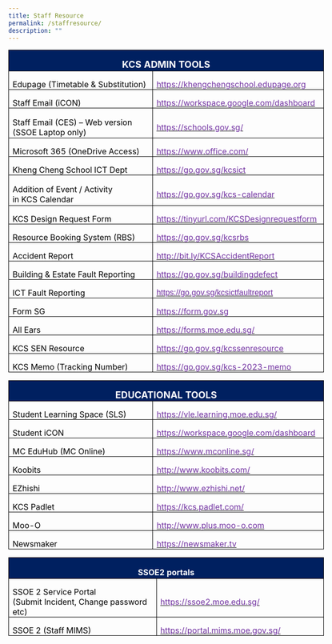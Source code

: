 ```yaml
---
title: Staff Resource
permalink: /staffresource/
description: ""
---
```

    
<table class="MsoTableGrid" border="1" cellspacing="0" cellpadding="0" width="631" style="width:473.15pt;border-collapse:collapse;border:none;mso-border-alt:
 solid windowtext .5pt;mso-yfti-tbllook:1184;mso-padding-alt:0in 5.4pt 0in 5.4pt"><tbody><tr style="mso-yfti-irow:0;mso-yfti-firstrow:yes;height:31.0pt"><td width="631" colspan="2" style="width:473.15pt;border:solid windowtext 1.0pt;
  mso-border-alt:solid windowtext .5pt;background:#002060;padding:0in 5.4pt 0in 5.4pt;
  height:31.0pt"><p class="MsoNormal" align="center" style="margin-bottom:0in;text-align:center;
  line-height:normal"><b><span style="font-size:14.0pt;mso-ascii-font-family:
  Calibri;mso-hansi-font-family:Calibri;mso-bidi-font-family:Calibri;
  color:white;mso-themecolor:background1">KCS ADMIN TOOLS</span></b><b><span style="font-size:12.0pt;mso-ascii-font-family:Calibri;mso-hansi-font-family:
  Calibri;mso-bidi-font-family:Calibri"></span></b></p></td></tr><tr style="mso-yfti-irow:1;height:22.25pt"><td width="303" style="width:227.45pt;border:solid windowtext 1.0pt;border-top:
  none;mso-border-top-alt:solid windowtext .5pt;mso-border-alt:solid windowtext .5pt;
  padding:0in 5.4pt 0in 5.4pt;height:22.25pt"><p class="MsoNormal" style="margin-bottom:0in;line-height:normal"><span style="font-size:12.0pt;mso-ascii-font-family:Calibri;mso-hansi-font-family:
  Calibri;mso-bidi-font-family:Calibri;color:black">Edupage (Timetable &amp; Substitution)</span><span style="font-size:12.0pt;mso-ascii-font-family:Calibri;mso-hansi-font-family:
  Calibri;mso-bidi-font-family:Calibri"></span></p></td><td width="328" style="width:245.65pt;border-top:none;border-left:none;
  border-bottom:solid windowtext 1.0pt;border-right:solid windowtext 1.0pt;
  mso-border-top-alt:solid windowtext .5pt;mso-border-left-alt:solid windowtext .5pt;
  mso-border-alt:solid windowtext .5pt;padding:0in 5.4pt 0in 5.4pt;height:22.25pt"><p class="MsoNormal" style="margin-bottom:0in;line-height:normal"><span style="font-size:12.0pt;mso-ascii-font-family:Calibri;mso-hansi-font-family:
  Calibri;mso-bidi-font-family:Calibri;color:#7030A0"><a href="https://khengchengschool.edupage.org/" target="_blank"><span style="color:#7030A0">https://khengchengschool.edupage.org</span></a></span></p></td></tr><tr style="mso-yfti-irow:2;height:22.25pt"><td width="303" style="width:227.45pt;border:solid windowtext 1.0pt;border-top:
  none;mso-border-top-alt:solid windowtext .5pt;mso-border-alt:solid windowtext .5pt;
  padding:0in 5.4pt 0in 5.4pt;height:22.25pt"><p class="MsoNormal" style="margin-bottom:0in;line-height:normal"><span style="font-size:12.0pt;mso-ascii-font-family:Calibri;mso-hansi-font-family:
  Calibri;mso-bidi-font-family:Calibri;color:black">Staff Email (iCON)</span><span style="font-size:12.0pt;mso-ascii-font-family:Calibri;mso-hansi-font-family:
  Calibri;mso-bidi-font-family:Calibri"></span></p></td><td width="328" style="width:245.65pt;border-top:none;border-left:none;
  border-bottom:solid windowtext 1.0pt;border-right:solid windowtext 1.0pt;
  mso-border-top-alt:solid windowtext .5pt;mso-border-left-alt:solid windowtext .5pt;
  mso-border-alt:solid windowtext .5pt;padding:0in 5.4pt 0in 5.4pt;height:22.25pt"><p class="MsoNormal" style="margin-bottom:0in;line-height:normal"><span style="font-size:12.0pt;mso-ascii-font-family:Calibri;mso-hansi-font-family:
  Calibri;mso-bidi-font-family:Calibri;color:#7030A0"><a href="https://workspace.google.com/dashboard" target="_blank"><span style="color:#7030A0"><span style="box-sizing: inherit;font-style:inherit;
  font-weight:inherit">https://workspace.google.com/dashboard</span></span></a></span></p></td></tr><tr style="mso-yfti-irow:3;height:45.55pt"><td width="303" style="width:227.45pt;border:solid windowtext 1.0pt;border-top:
  none;mso-border-top-alt:solid windowtext .5pt;mso-border-alt:solid windowtext .5pt;
  padding:0in 5.4pt 0in 5.4pt;height:45.55pt"><p class="MsoNormal" style="margin-bottom:0in;line-height:normal"><span style="font-size:12.0pt;mso-ascii-font-family:Calibri;mso-hansi-font-family:
  Calibri;mso-bidi-font-family:Calibri;color:black">Staff Email (CES) – Web version (SSOE Laptop only)</span><i><span style="font-size:12.0pt;mso-ascii-font-family:Calibri;mso-hansi-font-family:
  Calibri;mso-bidi-font-family:Calibri"></span></i></p></td><td width="328" style="width:245.65pt;border-top:none;border-left:none;
  border-bottom:solid windowtext 1.0pt;border-right:solid windowtext 1.0pt;
  mso-border-top-alt:solid windowtext .5pt;mso-border-left-alt:solid windowtext .5pt;
  mso-border-alt:solid windowtext .5pt;padding:0in 5.4pt 0in 5.4pt;height:45.55pt"><p class="MsoNormal" style="margin-bottom:0in;line-height:normal"><span style="font-size:12.0pt;mso-ascii-font-family:Calibri;mso-hansi-font-family:
  Calibri;mso-bidi-font-family:Calibri;color:#7030A0"><a href="https://schools.gov.sg/" target="_blank"><span style="color:#7030A0"><span style="box-sizing: inherit;font-style:inherit;font-weight:inherit">https://schools.gov.sg/</span></span></a></span></p></td></tr><tr style="mso-yfti-irow:4;height:23.2pt"><td width="303" style="width:227.45pt;border:solid windowtext 1.0pt;border-top:
  none;mso-border-top-alt:solid windowtext .5pt;mso-border-alt:solid windowtext .5pt;
  padding:0in 5.4pt 0in 5.4pt;height:23.2pt"><p class="MsoNormal" style="margin-bottom:0in;line-height:normal"><span style="font-size:12.0pt;mso-ascii-font-family:Calibri;mso-hansi-font-family:
  Calibri;mso-bidi-font-family:Calibri;color:black">Microsoft 365 (OneDrive Access)</span><span style="font-size:12.0pt;mso-ascii-font-family:
  Calibri;mso-hansi-font-family:Calibri;mso-bidi-font-family:Calibri"></span></p></td><td width="328" style="width:245.65pt;border-top:none;border-left:none;
  border-bottom:solid windowtext 1.0pt;border-right:solid windowtext 1.0pt;
  mso-border-top-alt:solid windowtext .5pt;mso-border-left-alt:solid windowtext .5pt;
  mso-border-alt:solid windowtext .5pt;padding:0in 5.4pt 0in 5.4pt;height:23.2pt"><p class="MsoNormal" style="margin-bottom:0in;line-height:normal"><span style="font-size:12.0pt;mso-ascii-font-family:Calibri;mso-hansi-font-family:
  Calibri;mso-bidi-font-family:Calibri;color:#7030A0"><a href="https://www.office.com/" target="_blank"><span style="color:#7030A0"><span style="box-sizing: inherit;font-style:inherit;font-weight:inherit">https://www.office.com/</span></span></a></span></p></td></tr><tr style="mso-yfti-irow:5;height:22.25pt"><td width="303" style="width:227.45pt;border:solid windowtext 1.0pt;border-top:
  none;mso-border-top-alt:solid windowtext .5pt;mso-border-alt:solid windowtext .5pt;
  padding:0in 5.4pt 0in 5.4pt;height:22.25pt"><p class="MsoNormal" style="margin-bottom:0in;line-height:normal"><span style="font-size:12.0pt;mso-ascii-font-family:Calibri;mso-hansi-font-family:
  Calibri;mso-bidi-font-family:Calibri;color:black">Kheng Cheng School ICT Dept</span><span style="font-size:12.0pt;mso-ascii-font-family:Calibri;mso-hansi-font-family:
  Calibri;mso-bidi-font-family:Calibri"></span></p></td><td width="328" style="width:245.65pt;border-top:none;border-left:none;
  border-bottom:solid windowtext 1.0pt;border-right:solid windowtext 1.0pt;
  mso-border-top-alt:solid windowtext .5pt;mso-border-left-alt:solid windowtext .5pt;
  mso-border-alt:solid windowtext .5pt;padding:0in 5.4pt 0in 5.4pt;height:22.25pt"><p class="MsoNormal" style="margin-bottom:0in;line-height:normal"><span style="font-size:12.0pt;mso-ascii-font-family:Calibri;mso-hansi-font-family:
  Calibri;mso-bidi-font-family:Calibri;color:#7030A0"><a href="https://go.gov.sg/kcsict" target="_blank"><span style="color:#7030A0"><span style="box-sizing: inherit;font-style:inherit;font-weight:inherit">https://go.gov.sg/kcsict</span></span></a></span></p></td></tr><tr style="mso-yfti-irow:6;height:45.55pt"><td width="303" style="width:227.45pt;border:solid windowtext 1.0pt;border-top:
  none;mso-border-top-alt:solid windowtext .5pt;mso-border-alt:solid windowtext .5pt;
  padding:0in 5.4pt 0in 5.4pt;height:45.55pt"><p class="MsoNormal" style="margin-bottom:0in;line-height:normal"><span style="font-size:12.0pt;mso-ascii-font-family:Calibri;mso-hansi-font-family:
  Calibri;mso-bidi-font-family:Calibri;color:black">Addition of Event / Activity<br style="box-sizing: inherit">in KCS Calendar</span><span style="font-size:12.0pt;mso-ascii-font-family:
  Calibri;mso-hansi-font-family:Calibri;mso-bidi-font-family:Calibri"></span></p></td><td width="328" style="width:245.65pt;border-top:none;border-left:none;
  border-bottom:solid windowtext 1.0pt;border-right:solid windowtext 1.0pt;
  mso-border-top-alt:solid windowtext .5pt;mso-border-left-alt:solid windowtext .5pt;
  mso-border-alt:solid windowtext .5pt;padding:0in 5.4pt 0in 5.4pt;height:45.55pt"><p class="MsoNormal" style="margin-bottom:0in;line-height:normal"><span style="font-size:12.0pt;mso-ascii-font-family:Calibri;mso-hansi-font-family:
  Calibri;mso-bidi-font-family:Calibri;color:#7030A0"><a href="https://go.gov.sg/kcs-calendar" target="_blank"><span style="color:
  #7030A0"><span style="box-sizing: inherit;font-style:inherit;font-weight:
  inherit">https://go.gov.sg/kcs-calendar</span></span></a></span></p></td></tr><tr style="mso-yfti-irow:7;height:22.25pt"><td width="303" style="width:227.45pt;border:solid windowtext 1.0pt;border-top:
  none;mso-border-top-alt:solid windowtext .5pt;mso-border-alt:solid windowtext .5pt;
  padding:0in 5.4pt 0in 5.4pt;height:22.25pt"><p class="MsoNormal" style="margin-bottom:0in;line-height:normal"><span style="font-size:12.0pt;mso-ascii-font-family:Calibri;mso-hansi-font-family:
  Calibri;mso-bidi-font-family:Calibri;color:black">KCS Design Request Form</span><span style="font-size:12.0pt;mso-ascii-font-family:Calibri;mso-hansi-font-family:
  Calibri;mso-bidi-font-family:Calibri"></span></p></td><td width="328" style="width:245.65pt;border-top:none;border-left:none;
  border-bottom:solid windowtext 1.0pt;border-right:solid windowtext 1.0pt;
  mso-border-top-alt:solid windowtext .5pt;mso-border-left-alt:solid windowtext .5pt;
  mso-border-alt:solid windowtext .5pt;padding:0in 5.4pt 0in 5.4pt;height:22.25pt"><p class="MsoNormal" style="margin-bottom:0in;line-height:normal"><span style="font-size:12.0pt;mso-ascii-font-family:Calibri;mso-hansi-font-family:
  Calibri;mso-bidi-font-family:Calibri;color:#7030A0"><a href="https://tinyurl.com/KCSDesignrequestform" target="_blank"><span style="color:#7030A0"><span style="box-sizing: inherit;font-style:inherit;
  font-weight:inherit">https://tinyurl.com/KCSDesignrequestform</span></span></a></span></p></td></tr><tr style="mso-yfti-irow:8;height:22.25pt"><td width="303" style="width:227.45pt;border:solid windowtext 1.0pt;border-top:
  none;mso-border-top-alt:solid windowtext .5pt;mso-border-alt:solid windowtext .5pt;
  padding:0in 5.4pt 0in 5.4pt;height:22.25pt"><p class="MsoNormal" style="margin-bottom:0in;line-height:normal"><span style="font-size:12.0pt;mso-ascii-font-family:Calibri;mso-hansi-font-family:
  Calibri;mso-bidi-font-family:Calibri;color:black">Resource Booking System (RBS)</span><span style="font-size:12.0pt;mso-ascii-font-family:Calibri;mso-hansi-font-family:
  Calibri;mso-bidi-font-family:Calibri"></span></p></td><td width="328" style="width:245.65pt;border-top:none;border-left:none;
  border-bottom:solid windowtext 1.0pt;border-right:solid windowtext 1.0pt;
  mso-border-top-alt:solid windowtext .5pt;mso-border-left-alt:solid windowtext .5pt;
  mso-border-alt:solid windowtext .5pt;padding:0in 5.4pt 0in 5.4pt;height:22.25pt"><p class="MsoNormal" style="margin-bottom:0in;line-height:normal"><span style="font-size:12.0pt;mso-ascii-font-family:Calibri;mso-hansi-font-family:
  Calibri;mso-bidi-font-family:Calibri;color:#7030A0"><a href="https://go.gov.sg/kcsrbs" target="_blank"><span style="color:#7030A0"><span style="box-sizing: inherit;font-style:inherit;font-weight:inherit">https://go.gov.sg/kcsrbs</span></span></a></span></p></td></tr><tr style="mso-yfti-irow:9;height:22.25pt"><td width="303" style="width:227.45pt;border:solid windowtext 1.0pt;border-top:
  none;mso-border-top-alt:solid windowtext .5pt;mso-border-alt:solid windowtext .5pt;
  padding:0in 5.4pt 0in 5.4pt;height:22.25pt"><p class="MsoNormal" style="margin-bottom:0in;line-height:normal"><span style="font-size:12.0pt;mso-ascii-font-family:Calibri;mso-hansi-font-family:
  Calibri;mso-bidi-font-family:Calibri;color:black">Accident Report</span><span style="font-size:12.0pt;mso-ascii-font-family:Calibri;mso-hansi-font-family:
  Calibri;mso-bidi-font-family:Calibri"></span></p></td><td width="328" style="width:245.65pt;border-top:none;border-left:none;
  border-bottom:solid windowtext 1.0pt;border-right:solid windowtext 1.0pt;
  mso-border-top-alt:solid windowtext .5pt;mso-border-left-alt:solid windowtext .5pt;
  mso-border-alt:solid windowtext .5pt;padding:0in 5.4pt 0in 5.4pt;height:22.25pt"><p class="MsoNormal" style="margin-bottom:0in;line-height:normal"><span style="font-size:12.0pt;mso-ascii-font-family:Calibri;mso-hansi-font-family:
  Calibri;mso-bidi-font-family:Calibri;color:#7030A0"><a href="http://bit.ly/KCSAccidentReport" target="_blank"><span style="color:#7030A0">http://bit.ly/KCSAccidentReport</span></a></span></p></td></tr><tr style="mso-yfti-irow:10;height:23.2pt"><td width="303" style="width:227.45pt;border:solid windowtext 1.0pt;border-top:
  none;mso-border-top-alt:solid windowtext .5pt;mso-border-alt:solid windowtext .5pt;
  padding:0in 5.4pt 0in 5.4pt;height:23.2pt"><p class="MsoNormal" style="margin-bottom:0in;line-height:normal"><span style="font-size:12.0pt;mso-ascii-font-family:Calibri;mso-hansi-font-family:
  Calibri;mso-bidi-font-family:Calibri;color:black">Building &amp; Estate Fault Reporting</span><span style="font-size:12.0pt;mso-ascii-font-family:
  Calibri;mso-hansi-font-family:Calibri;mso-bidi-font-family:Calibri"></span></p></td><td width="328" style="width:245.65pt;border-top:none;border-left:none;
  border-bottom:solid windowtext 1.0pt;border-right:solid windowtext 1.0pt;
  mso-border-top-alt:solid windowtext .5pt;mso-border-left-alt:solid windowtext .5pt;
  mso-border-alt:solid windowtext .5pt;padding:0in 5.4pt 0in 5.4pt;height:23.2pt"><p class="MsoNormal" style="margin-bottom:0in;line-height:normal"><span style="font-size:12.0pt;mso-ascii-font-family:Calibri;mso-hansi-font-family:
  Calibri;mso-bidi-font-family:Calibri;color:#7030A0"><a href="https://go.gov.sg/buildingdefect" target="_blank"><span style="color:#7030A0">https://go.gov.sg/buildingdefect</span></a></span></p></td></tr><tr style="mso-yfti-irow:11;height:22.25pt"><td width="303" style="width:227.45pt;border:solid windowtext 1.0pt;border-top:
  none;mso-border-top-alt:solid windowtext .5pt;mso-border-alt:solid windowtext .5pt;
  padding:0in 5.4pt 0in 5.4pt;height:22.25pt"><p class="MsoNormal" style="margin-bottom:0in;line-height:normal"><span style="font-size:12.0pt;mso-ascii-font-family:Calibri;mso-hansi-font-family:
  Calibri;mso-bidi-font-family:Calibri;color:black">ICT Fault Reporting</span><span style="font-size:12.0pt;mso-ascii-font-family:Calibri;mso-hansi-font-family:
  Calibri;mso-bidi-font-family:Calibri"></span></p></td><td width="328" style="width:245.65pt;border-top:none;border-left:none;
  border-bottom:solid windowtext 1.0pt;border-right:solid windowtext 1.0pt;
  mso-border-top-alt:solid windowtext .5pt;mso-border-left-alt:solid windowtext .5pt;
  mso-border-alt:solid windowtext .5pt;padding:0in 5.4pt 0in 5.4pt;height:22.25pt"><p class="MsoNormal" style="margin-bottom:0in;line-height:normal"><b><u><span style="font-size:12.0pt;mso-ascii-font-family:Calibri;mso-hansi-font-family:
  Calibri;mso-bidi-font-family:Calibri;color:#7030A0"><a href="https://go.gov.sg/kcsictfaultreport" target="_blank"><strong style="box-sizing: border-box;-webkit-font-smoothing: antialiased"><span style="box-sizing: inherit;font-style:inherit"><span style="font-family:&quot;Calibri&quot;,sans-serif;
  color:#7030A0;font-weight:normal;text-decoration:none;text-underline:none">https://go.gov.sg/kcsictfaultreport</span></span></strong></a></span></u></b><span style="font-size:12.0pt;mso-ascii-font-family:Calibri;mso-hansi-font-family:
  Calibri;mso-bidi-font-family:Calibri;color:#7030A0"></span></p></td></tr><tr style="mso-yfti-irow:12;height:22.25pt"><td width="303" style="width:227.45pt;border:solid windowtext 1.0pt;border-top:
  none;mso-border-top-alt:solid windowtext .5pt;mso-border-alt:solid windowtext .5pt;
  padding:0in 5.4pt 0in 5.4pt;height:22.25pt"><p class="MsoNormal" style="margin-bottom:0in;line-height:normal"><span style="font-size:12.0pt;mso-ascii-font-family:Calibri;mso-hansi-font-family:
  Calibri;mso-bidi-font-family:Calibri;color:black">Form SG</span><span style="font-size:12.0pt;mso-ascii-font-family:Calibri;mso-hansi-font-family:
  Calibri;mso-bidi-font-family:Calibri"></span></p></td><td width="328" style="width:245.65pt;border-top:none;border-left:none;
  border-bottom:solid windowtext 1.0pt;border-right:solid windowtext 1.0pt;
  mso-border-top-alt:solid windowtext .5pt;mso-border-left-alt:solid windowtext .5pt;
  mso-border-alt:solid windowtext .5pt;padding:0in 5.4pt 0in 5.4pt;height:22.25pt"><p class="MsoNormal" style="margin-bottom:0in;line-height:normal"><span style="font-size:12.0pt;mso-ascii-font-family:Calibri;mso-hansi-font-family:
  Calibri;mso-bidi-font-family:Calibri;color:#7030A0"><a href="https://form.gov.sg/" target="_blank"><span style="color:#7030A0">https://form.gov.sg</span></a></span></p></td></tr><tr style="mso-yfti-irow:13;height:23.2pt"><td width="303" style="width:227.45pt;border:solid windowtext 1.0pt;border-top:
  none;mso-border-top-alt:solid windowtext .5pt;mso-border-alt:solid windowtext .5pt;
  padding:0in 5.4pt 0in 5.4pt;height:23.2pt"><p class="MsoNormal" style="margin-bottom:0in;line-height:normal"><span style="font-size:12.0pt;mso-ascii-font-family:Calibri;mso-hansi-font-family:
  Calibri;mso-bidi-font-family:Calibri;color:black">All Ears</span><span style="font-size:12.0pt;mso-ascii-font-family:Calibri;mso-hansi-font-family:
  Calibri;mso-bidi-font-family:Calibri"></span></p></td><td width="328" style="width:245.65pt;border-top:none;border-left:none;
  border-bottom:solid windowtext 1.0pt;border-right:solid windowtext 1.0pt;
  mso-border-top-alt:solid windowtext .5pt;mso-border-left-alt:solid windowtext .5pt;
  mso-border-alt:solid windowtext .5pt;padding:0in 5.4pt 0in 5.4pt;height:23.2pt"><p class="MsoNormal" style="margin-bottom:0in;line-height:normal"><span style="font-size:12.0pt;mso-ascii-font-family:Calibri;mso-hansi-font-family:
  Calibri;mso-bidi-font-family:Calibri;color:#7030A0"><a href="https://forms.moe.edu.sg/" target="_blank"><span style="color:#7030A0">https://forms.moe.edu.sg/</span></a></span></p></td></tr><tr style="mso-yfti-irow:14;height:22.25pt"><td width="303" style="width:227.45pt;border:solid windowtext 1.0pt;border-top:
  none;mso-border-top-alt:solid windowtext .5pt;mso-border-alt:solid windowtext .5pt;
  padding:0in 5.4pt 0in 5.4pt;height:22.25pt"><p class="MsoNormal" style="margin-bottom:0in;line-height:normal"><span style="font-size:12.0pt;mso-ascii-font-family:Calibri;mso-hansi-font-family:
  Calibri;mso-bidi-font-family:Calibri;color:black">KCS SEN Resource</span></p></td><td width="328" style="width:245.65pt;border-top:none;border-left:none;
  border-bottom:solid windowtext 1.0pt;border-right:solid windowtext 1.0pt;
  mso-border-top-alt:solid windowtext .5pt;mso-border-left-alt:solid windowtext .5pt;
  mso-border-alt:solid windowtext .5pt;padding:0in 5.4pt 0in 5.4pt;height:22.25pt"><p class="MsoNormal" style="margin-bottom:0in;line-height:normal"><span style="font-size:12.0pt;mso-ascii-font-family:Calibri;mso-hansi-font-family:
  Calibri;mso-bidi-font-family:Calibri;color:#7030A0"><a href="https://go.gov.sg/kcssenresource" target="_blank"><span style="color:#7030A0">https://go.gov.sg/kcssenresource</span></a></span></p></td></tr><tr style="mso-yfti-irow:15;mso-yfti-lastrow:yes;height:22.25pt"><td width="303" style="width:227.45pt;border:solid windowtext 1.0pt;border-top:
  none;mso-border-top-alt:solid windowtext .5pt;mso-border-alt:solid windowtext .5pt;
  padding:0in 5.4pt 0in 5.4pt;height:22.25pt"><p class="MsoNormal" style="margin-bottom:0in;line-height:normal"><span style="font-size:12.0pt;mso-ascii-font-family:Calibri;mso-hansi-font-family:
  Calibri;mso-bidi-font-family:Calibri;color:black">KCS Memo (Tracking Number)</span></p></td><td width="328" style="width:245.65pt;border-top:none;border-left:none;
  border-bottom:solid windowtext 1.0pt;border-right:solid windowtext 1.0pt;
  mso-border-top-alt:solid windowtext .5pt;mso-border-left-alt:solid windowtext .5pt;
  mso-border-alt:solid windowtext .5pt;padding:0in 5.4pt 0in 5.4pt;height:22.25pt"><p class="MsoNormal" style="margin-bottom:0in;line-height:normal"><span style="font-size:12.0pt;mso-ascii-font-family:Calibri;mso-hansi-font-family:
  Calibri;mso-bidi-font-family:Calibri;color:#7030A0"><a href="https://go.gov.sg/kcs-2023-memo" target="_blank"><span style="color:#7030A0">https://go.gov.sg/kcs-2023-memo</span></a></span></p></td></tr></tbody></table>
	
	    
<table class="MsoTableGrid" border="1" cellspacing="0" cellpadding="0" width="631" style="width:473.15pt;border-collapse:collapse;border:none;mso-border-alt:
 solid windowtext .5pt;mso-yfti-tbllook:1184;mso-padding-alt:0in 5.4pt 0in 5.4pt"><tbody><tr style="mso-yfti-irow:0;mso-yfti-firstrow:yes;height:31.0pt"><td width="631" colspan="2" style="width:473.15pt;border:solid windowtext 1.0pt;
  mso-border-alt:solid windowtext .5pt;background:#002060;padding:0in 5.4pt 0in 5.4pt;
  height:31.0pt"><p class="MsoNormal" align="center" style="margin-bottom:0in;text-align:center;
  line-height:normal"><b><span style="font-size:14.0pt;mso-ascii-font-family:
  Calibri;mso-hansi-font-family:Calibri;mso-bidi-font-family:Calibri;
  color:white;mso-themecolor:background1">EDUCATIONAL TOOLS</span></b><b><span style="font-size:12.0pt;mso-ascii-font-family:Calibri;mso-hansi-font-family:
  Calibri;mso-bidi-font-family:Calibri"></span></b></p></td></tr><tr style="mso-yfti-irow:1;height:22.25pt"><td width="303" style="width:227.45pt;border:solid windowtext 1.0pt;border-top:
  none;mso-border-top-alt:solid windowtext .5pt;mso-border-alt:solid windowtext .5pt;
  padding:0in 5.4pt 0in 5.4pt;height:22.25pt"><p class="MsoNormal" style="margin-bottom:0in;line-height:normal"><span style="font-size:12.0pt;mso-bidi-font-family:Calibri;mso-bidi-theme-font:
  minor-latin;color:black">Student Learning Space (SLS)</span><span style="font-size:12.0pt;mso-bidi-font-family:Calibri;mso-bidi-theme-font:
  minor-latin"></span></p></td><td width="328" style="width:245.7pt;border-top:none;border-left:none;
  border-bottom:solid windowtext 1.0pt;border-right:solid windowtext 1.0pt;
  mso-border-top-alt:solid windowtext .5pt;mso-border-left-alt:solid windowtext .5pt;
  mso-border-alt:solid windowtext .5pt;padding:0in 5.4pt 0in 5.4pt;height:22.25pt"><p class="MsoNormal" style="margin-bottom:0in;line-height:normal"><span style="font-size:12.0pt;mso-bidi-font-family:Calibri;mso-bidi-theme-font:
  minor-latin;color:#7030A0"><a href="https://vle.learning.moe.edu.sg/" target="_blank"><span style="color:#7030A0">https://vle.learning.moe.edu.sg/</span></a></span></p></td></tr><tr style="mso-yfti-irow:2;height:22.25pt"><td width="303" style="width:227.45pt;border:solid windowtext 1.0pt;border-top:
  none;mso-border-top-alt:solid windowtext .5pt;mso-border-alt:solid windowtext .5pt;
  padding:0in 5.4pt 0in 5.4pt;height:22.25pt"><p class="MsoNormal" style="margin-bottom:0in;line-height:normal"><span style="font-size:12.0pt;mso-bidi-font-family:Calibri;mso-bidi-theme-font:
  minor-latin;color:black">Student iCON</span><span style="font-size:
  12.0pt;mso-bidi-font-family:Calibri;mso-bidi-theme-font:minor-latin"></span></p></td><td width="328" style="width:245.7pt;border-top:none;border-left:none;
  border-bottom:solid windowtext 1.0pt;border-right:solid windowtext 1.0pt;
  mso-border-top-alt:solid windowtext .5pt;mso-border-left-alt:solid windowtext .5pt;
  mso-border-alt:solid windowtext .5pt;padding:0in 5.4pt 0in 5.4pt;height:22.25pt"><p class="MsoNormal" style="margin-bottom:0in;line-height:normal"><span style="font-size:12.0pt;mso-bidi-font-family:Calibri;mso-bidi-theme-font:
  minor-latin;color:#7030A0"><a href="https://workspace.google.com/dashboard" target="_blank"><span style="color:#7030A0">https://workspace.google.com/dashboard</span></a></span></p></td></tr><tr style="mso-yfti-irow:3;height:21.1pt"><td width="303" style="width:227.45pt;border:solid windowtext 1.0pt;border-top:
  none;mso-border-top-alt:solid windowtext .5pt;mso-border-alt:solid windowtext .5pt;
  padding:0in 5.4pt 0in 5.4pt;height:21.1pt"><p class="MsoNormal" style="margin-bottom:0in;line-height:normal"><span style="font-size:12.0pt;mso-bidi-font-family:Calibri;mso-bidi-theme-font:
  minor-latin;color:black">MC EduHub (MC Online)</span><i><span style="font-size:12.0pt;mso-bidi-font-family:Calibri;mso-bidi-theme-font:
  minor-latin"></span></i></p></td><td width="328" style="width:245.7pt;border-top:none;border-left:none;
  border-bottom:solid windowtext 1.0pt;border-right:solid windowtext 1.0pt;
  mso-border-top-alt:solid windowtext .5pt;mso-border-left-alt:solid windowtext .5pt;
  mso-border-alt:solid windowtext .5pt;padding:0in 5.4pt 0in 5.4pt;height:21.1pt"><p class="MsoNormal" style="margin-bottom:0in;line-height:normal"><span style="font-size:12.0pt;mso-bidi-font-family:Calibri;mso-bidi-theme-font:
  minor-latin;color:#7030A0"><a href="https://www.mconline.sg/" target="_blank"><span style="color:#7030A0">https://www.mconline.sg/</span></a></span></p></td></tr><tr style="mso-yfti-irow:4;height:23.2pt"><td width="303" style="width:227.45pt;border:solid windowtext 1.0pt;border-top:
  none;mso-border-top-alt:solid windowtext .5pt;mso-border-alt:solid windowtext .5pt;
  padding:0in 5.4pt 0in 5.4pt;height:23.2pt"><p class="MsoNormal" style="margin-bottom:0in;line-height:normal"><span style="font-size:12.0pt;mso-bidi-font-family:Calibri;mso-bidi-theme-font:
  minor-latin;color:black">Koobits</span><span style="font-size:12.0pt;
  mso-bidi-font-family:Calibri;mso-bidi-theme-font:minor-latin"></span></p></td><td width="328" style="width:245.7pt;border-top:none;border-left:none;
  border-bottom:solid windowtext 1.0pt;border-right:solid windowtext 1.0pt;
  mso-border-top-alt:solid windowtext .5pt;mso-border-left-alt:solid windowtext .5pt;
  mso-border-alt:solid windowtext .5pt;padding:0in 5.4pt 0in 5.4pt;height:23.2pt"><p class="MsoNormal" style="margin-bottom:0in;line-height:normal"><span style="font-size:12.0pt;mso-bidi-font-family:Calibri;mso-bidi-theme-font:
  minor-latin;color:#7030A0"><a href="http://www.koobits.com/" target="_blank"><span style="color:#7030A0">http://www.koobits.com/</span></a></span></p></td></tr><tr style="mso-yfti-irow:5;height:22.25pt"><td width="303" style="width:227.45pt;border:solid windowtext 1.0pt;border-top:
  none;mso-border-top-alt:solid windowtext .5pt;mso-border-alt:solid windowtext .5pt;
  padding:0in 5.4pt 0in 5.4pt;height:22.25pt"><p class="MsoNormal" style="margin-bottom:0in;line-height:normal"><span style="font-size:12.0pt;mso-bidi-font-family:Calibri;mso-bidi-theme-font:
  minor-latin;color:black">EZhishi</span><span style="font-size:12.0pt;
  mso-bidi-font-family:Calibri;mso-bidi-theme-font:minor-latin"></span></p></td><td width="328" style="width:245.7pt;border-top:none;border-left:none;
  border-bottom:solid windowtext 1.0pt;border-right:solid windowtext 1.0pt;
  mso-border-top-alt:solid windowtext .5pt;mso-border-left-alt:solid windowtext .5pt;
  mso-border-alt:solid windowtext .5pt;padding:0in 5.4pt 0in 5.4pt;height:22.25pt"><p class="MsoNormal" style="margin-bottom:0in;line-height:normal"><span style="font-size:12.0pt;mso-bidi-font-family:Calibri;mso-bidi-theme-font:
  minor-latin;color:#7030A0"><a href="http://www.ezhishi.net/" target="_blank"><span style="color:#7030A0">http://www.ezhishi.net/</span></a></span></p></td></tr><tr style="mso-yfti-irow:6;height:20.65pt"><td width="303" style="width:227.45pt;border:solid windowtext 1.0pt;border-top:
  none;mso-border-top-alt:solid windowtext .5pt;mso-border-alt:solid windowtext .5pt;
  padding:0in 5.4pt 0in 5.4pt;height:20.65pt"><p class="MsoNormal" style="margin-bottom:0in;line-height:normal"><span style="font-size:12.0pt;mso-bidi-font-family:Calibri;mso-bidi-theme-font:
  minor-latin;color:black">KCS Padlet</span><span style="font-size:12.0pt;
  mso-bidi-font-family:Calibri;mso-bidi-theme-font:minor-latin"></span></p></td><td width="328" style="width:245.7pt;border-top:none;border-left:none;
  border-bottom:solid windowtext 1.0pt;border-right:solid windowtext 1.0pt;
  mso-border-top-alt:solid windowtext .5pt;mso-border-left-alt:solid windowtext .5pt;
  mso-border-alt:solid windowtext .5pt;padding:0in 5.4pt 0in 5.4pt;height:20.65pt"><p class="MsoNormal" style="margin-bottom:0in;line-height:normal"><span style="font-size:12.0pt;mso-bidi-font-family:Calibri;mso-bidi-theme-font:
  minor-latin;color:#7030A0"><a href="https://kcs.padlet.com/" target="_blank"><span style="color:#7030A0">https://kcs.padlet.com/</span></a></span></p></td></tr><tr style="mso-yfti-irow:7;height:22.25pt"><td width="303" style="width:227.45pt;border:solid windowtext 1.0pt;border-top:
  none;mso-border-top-alt:solid windowtext .5pt;mso-border-alt:solid windowtext .5pt;
  padding:0in 5.4pt 0in 5.4pt;height:22.25pt"><p class="MsoNormal" style="margin-bottom:0in;line-height:normal"><span style="font-size:12.0pt;mso-bidi-font-family:Calibri;mso-bidi-theme-font:
  minor-latin;color:black">Moo-O</span><span style="font-size:12.0pt;
  mso-bidi-font-family:Calibri;mso-bidi-theme-font:minor-latin"></span></p></td><td width="328" style="width:245.7pt;border-top:none;border-left:none;
  border-bottom:solid windowtext 1.0pt;border-right:solid windowtext 1.0pt;
  mso-border-top-alt:solid windowtext .5pt;mso-border-left-alt:solid windowtext .5pt;
  mso-border-alt:solid windowtext .5pt;padding:0in 5.4pt 0in 5.4pt;height:22.25pt"><p class="MsoNormal" style="margin-bottom:0in;line-height:normal"><span style="font-size:12.0pt;mso-bidi-font-family:Calibri;mso-bidi-theme-font:
  minor-latin;color:#7030A0"><a href="http://www.plus.moo-o.com/" target="_blank"><span style="color:#7030A0">http://www.plus.moo-o.com</span></a></span></p></td></tr><tr style="mso-yfti-irow:8;mso-yfti-lastrow:yes;height:22.25pt"><td width="303" style="width:227.45pt;border:solid windowtext 1.0pt;border-top:
  none;mso-border-top-alt:solid windowtext .5pt;mso-border-alt:solid windowtext .5pt;
  padding:0in 5.4pt 0in 5.4pt;height:22.25pt"><p class="MsoNormal" style="margin-bottom:0in;line-height:normal"><span style="font-size:12.0pt;mso-bidi-font-family:Calibri;mso-bidi-theme-font:
  minor-latin;color:black">Newsmaker</span><span style="font-size:12.0pt;
  mso-bidi-font-family:Calibri;mso-bidi-theme-font:minor-latin"></span></p></td><td width="328" style="width:245.7pt;border-top:none;border-left:none;
  border-bottom:solid windowtext 1.0pt;border-right:solid windowtext 1.0pt;
  mso-border-top-alt:solid windowtext .5pt;mso-border-left-alt:solid windowtext .5pt;
  mso-border-alt:solid windowtext .5pt;padding:0in 5.4pt 0in 5.4pt;height:22.25pt"><p class="MsoNormal" style="margin-bottom:0in;line-height:normal"><span style="font-size:12.0pt;mso-bidi-font-family:Calibri;mso-bidi-theme-font:
  minor-latin;color:#7030A0"><a href="https://newsmaker.tv/" target="_blank"><span style="color:#7030A0">https://newsmaker.tv</span></a></span></p></td></tr></tbody></table>
	
  
<table class="MsoTableGrid" border="1" cellspacing="0" cellpadding="0" width="631" style="width:473.15pt;border-collapse:collapse;border:none;mso-border-alt:
 solid windowtext .5pt;mso-yfti-tbllook:1184;mso-padding-alt:0in 5.4pt 0in 5.4pt"><tbody><tr style="mso-yfti-irow:0;mso-yfti-firstrow:yes;height:31.0pt"><td width="631" colspan="2" style="width:473.15pt;border:solid windowtext 1.0pt;
  mso-border-alt:solid windowtext .5pt;background:#002060;padding:0in 5.4pt 0in 5.4pt;
  height:31.0pt"><p class="MsoNormal" align="center" style="margin-bottom:0in;text-align:center;
  line-height:normal"><b><span style="font-size:12.0pt;mso-ascii-font-family:
  Calibri;mso-hansi-font-family:Calibri;mso-bidi-font-family:Calibri;
  color:white;mso-color-alt:windowtext">SSOE2 portals</span></b><b><span style="font-size:12.0pt;mso-ascii-font-family:Calibri;mso-hansi-font-family:
  Calibri;mso-bidi-font-family:Calibri"></span></b></p></td></tr><tr style="mso-yfti-irow:1;height:22.25pt"><td width="303" style="width:227.45pt;border:solid windowtext 1.0pt;border-top:
  none;mso-border-top-alt:solid windowtext .5pt;mso-border-alt:solid windowtext .5pt;
  padding:0in 5.4pt 0in 5.4pt;height:22.25pt"><p class="MsoNormal" style="margin-bottom:0in;line-height:normal"><span style="font-size:12.0pt;mso-bidi-font-family:Calibri;mso-bidi-theme-font:
  minor-latin;color:black">SSOE 2 Service Portal</span></p><p class="MsoNormal" style="margin:0in;line-height:normal"><span style="font-size:12.0pt;mso-bidi-font-family:Calibri;mso-bidi-theme-font:
  minor-latin;color:black">(Submit Incident, Change password etc)</span></p></td><td width="328" style="width:245.7pt;border-top:none;border-left:none;
  border-bottom:solid windowtext 1.0pt;border-right:solid windowtext 1.0pt;
  mso-border-top-alt:solid windowtext .5pt;mso-border-left-alt:solid windowtext .5pt;
  mso-border-alt:solid windowtext .5pt;padding:0in 5.4pt 0in 5.4pt;height:22.25pt"><p class="MsoNormal" style="margin-bottom:0in;line-height:normal"><span style="font-size:12.0pt;mso-bidi-font-family:Calibri;mso-bidi-theme-font:
  minor-latin;color:#7030A0"><a href="https://ssoe2.moe.edu.sg/" target="_blank"><span style="color:#7030A0">https://ssoe2.moe.edu.sg/</span></a></span></p></td></tr><tr style="mso-yfti-irow:2;mso-yfti-lastrow:yes;height:22.25pt"><td width="303" style="width:227.45pt;border:solid windowtext 1.0pt;border-top:
  none;mso-border-top-alt:solid windowtext .5pt;mso-border-alt:solid windowtext .5pt;
  padding:0in 5.4pt 0in 5.4pt;height:22.25pt"><p class="MsoNormal" style="margin-bottom:0in;line-height:normal"><span style="font-size:12.0pt;mso-bidi-font-family:Calibri;mso-bidi-theme-font:
  minor-latin;color:black">SSOE 2 (Staff MIMS)</span><span style="font-size:12.0pt;mso-bidi-font-family:Calibri;mso-bidi-theme-font:
  minor-latin"></span></p></td><td width="328" style="width:245.7pt;border-top:none;border-left:none;
  border-bottom:solid windowtext 1.0pt;border-right:solid windowtext 1.0pt;
  mso-border-top-alt:solid windowtext .5pt;mso-border-left-alt:solid windowtext .5pt;
  mso-border-alt:solid windowtext .5pt;padding:0in 5.4pt 0in 5.4pt;height:22.25pt"><p class="MsoNormal" style="margin-bottom:0in;line-height:normal"><span style="font-size:12.0pt;mso-bidi-font-family:Calibri;mso-bidi-theme-font:
  minor-latin;color:#7030A0"><a href="https://portal.mims.moe.gov.sg/" target="_blank"><span style="color:#7030A0">https://portal.mims.moe.gov.sg/</span></a></span></p></td></tr></tbody></table>
	